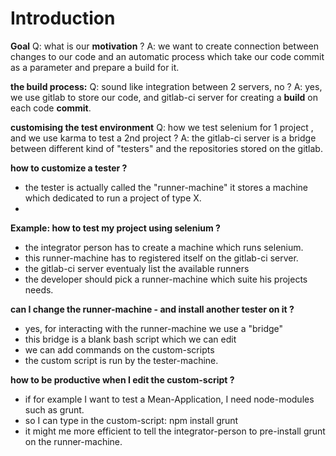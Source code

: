 # Introduction

**Goal**
 Q: what is our **motivation** ?
 A: we want to create connection between changes to our code and an automatic process which take our code commit as a parameter and prepare a build for it.


**the build process:**
 Q: sound like integration between 2 servers, no ?
 A: yes, we use gitlab to store our code, and gitlab-ci server for creating a **build** on each code **commit**.


**customising the test environment**
 Q: how we test selenium for 1 project , and we use karma to test a 2nd project  ?
 A: the gitlab-ci server is a bridge between different kind of "testers" and the repositories stored on the gitlab.


**how to customize a tester  ?**
- the tester is actually called the "runner-machine" it stores a machine which dedicated to run a project of type X.
- 

**Example: how to test my project using selenium ?**
- the integrator person has to create a machine which runs selenium.
- this runner-machine has to registered itself on the gitlab-ci server.
- the gitlab-ci server eventualy list the available runners
- the developer should pick a runner-machine which suite his projects needs.


**can I change the runner-machine - and install another tester on it ?**
- yes, for interacting with the runner-machine we use a "bridge"
- this bridge is a blank bash script which we can edit
- we can add commands on the custom-scripts
- the custom script is run by the tester-machine.


**how to be productive when I edit the custom-script ?**
- if for example I want to test a Mean-Application, I need node-modules such as grunt.
- so I can type in the custom-script: npm install grunt
- it might me more efficient to tell the integrator-person to pre-install grunt on the runner-machine.
